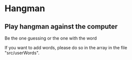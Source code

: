 # Hangman

Play hangman against the computer
---
Be the one guessing or the one with the word

If you want to add words, please do so in the array in the file "src/userWords". 
